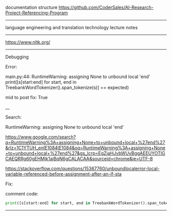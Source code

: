 documentation structure
https://github.com/CoderSales/AI-Research-Project-Referencing-Program

____

language engineering and translation technology lecture notes

____

https://www.nltk.org/

____

Debugging

Error:

main.py:44: RuntimeWarning: assigning None to unbound local 'end'
  print([s[start:end] for start, end in TreebankWordTokenizer().span_tokenize(s)] == expected)

mid to post fix:
True

__

Search:

RuntimeWarning: assigning None to unbound local 'end'

https://www.google.com/search?q=RuntimeWarning%3A+assigning+None+to+unbound+local+%27end%27&rlz=1C1YTUH_enIE1084IE1084&oq=RuntimeWarning%3A+assigning+None+to+unbound+local+%27end%27&gs_lcrp=EgZjaHJvbWUyBggAEEUYOTIGCAEQRRg60gEHMjk1ajBqN6gCALACAA&sourceid=chrome&ie=UTF-8

https://stackoverflow.com/questions/15367760/unboundlocalerror-local-variable-referenced-before-assignment-after-an-if-sta


Fix:

comment code:


```python
print([s[start:end] for start, end in TreebankWordTokenizer().span_tokenize(s)] == expected)
```

____
